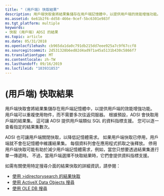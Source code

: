 ```yaml
---
title: " (用戶端) 快取結果"
description: 用戶端快取會將結果集儲存在用戶端記憶體中，以提供用戶端的效能增強功能。
ms.assetid: 6e61b2f6-dd58-466e-9cef-5bc6301e983f
ms.tgt_platform: multiple
keywords:
- 快取 (用戶端) ADSI 的結果
ms.topic: article
ms.date: 05/31/2018
ms.openlocfilehash: cb965da1da0c791db215dd7eee925a7c9f67ccf8
ms.sourcegitcommit: 2d531328b6ed82d4ad971a45a5131b430c5866f7
ms.translationtype: MT
ms.contentlocale: zh-TW
ms.lasthandoff: 09/16/2019
ms.locfileid: "103931853"
---
```

# <a name="caching-the-result-client-side"></a> (用戶端) 快取結果

用戶端快取會將結果集儲存在用戶端記憶體中，以提供用戶端的效能增強功能。 用戶端可以重複使用物件，而不需要多次往返伺服器。 根據預設，ADSI 會快取用戶端的結果集。 這可讓 ADSI 提供用戶端類似 SQL 的資料指標支援。 您可以逐一查看指定的結果集數次。

ADSI 也可讓用戶端關閉快取，以降低記憶體需求。 如果用戶端快取已停用，用戶端就不會在記憶體中維護結果集。 每個資料列會在應用程式抓取之後釋放。 停用用戶端快取可能有助於減少用戶端記憶體需求，例如，當您只想要透過結果集進行單一傳遞時。 不過，當用戶端選擇不快取結果時，它們會提供資料指標支援。

如需有關使用特定搜尋介面的結果快取的詳細資訊，請參閱：

-   [使用 >idirectorysearch 的結果快取](result-caching-with-idirectorysearch.md)
-   [使用 ActiveX Data Objects 搜尋](searching-with-activex-data-objects-ado.md)
-   [使用 OLE DB 搜尋](searching-with-ole-db.md)

 

 





